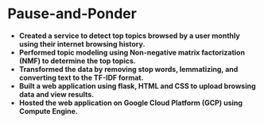 # Pause-and-Ponder

-	**Created a service to detect top topics browsed by a user monthly using their internet browsing history.**
-	**Performed topic modeling using Non-negative matrix factorization (NMF) to determine the top topics.**
-	**Transformed the data by removing stop words, lemmatizing, and converting text to the TF-IDF format.**
-	**Built a web application using flask, HTML and CSS to upload browsing data and view results.**
-	**Hosted the web application on Google Cloud Platform (GCP) using Compute Engine.**

